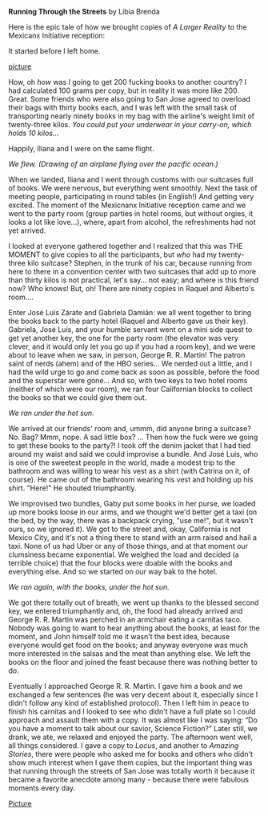 **Running Through the Streets**
by Libia Brenda

Here is the epic tale of how we brought copies of *A Larger Reality* to the Mexicanx Initiative reception:

It started before I left home.

[picture](Mexicanx116)

How, oh _how_ was I going to get 200 fucking books to another country? I had calculated 100 grams per copy, but in reality it was more like 200. Great. Some friends who were also going to San Jose agreed to overload their bags with thirty books each, and I was left with the small task of transporting nearly ninety books in my bag with the airline's weight limit of twenty-three kilos. _You could put your underwear in your carry-on, which holds 10 kilos..._

Happily, Iliana and I were on the same flight.

*We flew. (Drawing of an airplane flying over the pacific ocean.)*

When we landed, Iliana and I went through customs with our suitcases full of books. We were nervous, but everything went smoothly. Next the task of meeting people, participating in round tables (in English!) And getting very excited. The moment of the Mexicnanx Initiative reception came and we went to the party room (group parties in hotel rooms, but without orgies, it looks a lot like love...), where, apart from alcohol, the refreshments had not yet arrived.

I looked at everyone gathered together and I realized that this was THE MOMENT to give copies to all the participants, but _who_ had my twenty-three kilo suitcase? Stephen, in the trunk of his car, because running from here to there in a convention center with two suitcases that add up to more than thirty kilos is not practical, let's say... not easy; and where is this friend now? Who knows! But, oh! There are ninety copies in Raquel and Alberto's room....

Enter José Luis Zárate and Gabriela Damián: we all went together to bring the books back to the party hotel (Raquel and Alberto gave us their key). Gabriela, José Luis, and your humble servant went on a mini side quest to get yet another key, the one for the party room (the elevator was very clever, and it would only let you go up if you had a room key), and we were about to leave when we saw, in person, George R. R. Martin! The patron saint of nerds (ahem) and of the HBO series... We nerded out a little, and I had the wild urge to go and come back as soon as possible, before the food and the superstar were gone... And so, with two keys to two hotel rooms (neither of which were our room), we ran four Californian blocks to collect the books so that we could give them out.

*We ran under the hot sun.*

We arrived at our friends' room and, ummm, did anyone bring a suitcase? No. Bag? Mmm, nope. A sad little box? ... Then how the fuck were we going to get these books to the party?! I took off the denim jacket that I had tied around my waist and said we could improvise a bundle. And José Luis, who is one of the sweetest people in the world, made a modest trip to the bathroom and was willing to wear his vest as a shirt (with Catrina on it, of course). He came out of the bathroom wearing his vest and holding up his shirt. "Here!" He shouted triumphantly.

We improvised two bundles, Gaby put some books in her purse, we loaded up more books loose in our arms, and we thought we'd better get a taxi (on the bed, by the way, there was a backpack crying, "use me!", but it wasn't ours, so we ignored it). We got to the street and, okay, California is not Mexico City, and it's not a thing there to stand with an arm raised and hail a taxi. None of us had Uber or any of those things, and at that moment our clumsiness became exponential. We weighed the load and decided (a terrible choice) that the four blocks were doable with the books and everything else. And so we started on our way bak to the hotel.

*We ran again, with the books, under the hot sun.*

We got there totally out of breath, we went up thanks to the blessed second key, we entered triumphantly and, oh, the food had already arrived and George R. R. Martin was perched in an armchair eating a carnitas taco. Nobody was going to want to hear anything about the books, at least for the moment, and John himself told me it wasn't the best idea, because everyone would get food on the books; and anyway everyone was much more interested in the salsas and the meat than anything else. We left the books on the floor and joined the feast because there was nothing better to do.

Eventually I approached George R. R. Martin. I gave him a book and we exchanged a few sentences (he was very decent about it, especially since I didn't follow any kind of established protocol). Then I left him in peace to finish his carnitas and I looked to see who didn't have a full plate so I could approach and assault them with a copy. It was almost like I was saying: “Do you have a moment to talk about our savior, Science Fiction?” Later still, we drank, we ate, we relaxed and enjoyed the party. The afternoon went well, all things considered. I gave a copy to _Locus_, and another to _Amazing Stories_, there were people who asked me for books and others who didn't show much interest when I gave them copies, but the important thing was that running through the streets of San Jose was totally worth it because it became a favorite anecdote among many - because there were fabulous moments every day.

[Picture](Mexicanx094)
